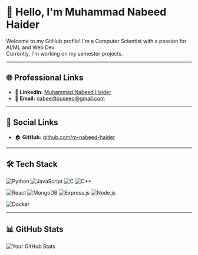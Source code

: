 # 👋 Hello, I'm Muhammad Nabeed Haider

Welcome to my GitHub profile! I'm a Computer Scientist with a passion for AI/ML and Web Dev.  
Currently, I'm working on my semester projects.  

---

## 🌐 Professional Links

- 💼 **LinkedIn:** [Muhammad Nabeed Haider](https://www.linkedin.com/in/muhammad-nabeed-haider-92a371240/)
- 📧 **Email:** nabeedtouseeq@gmail.com

---

## 📣 Social Links

<!--- 🐦 **Twitter/X:** [@yourhandle](https://twitter.com/yourhandle)-->

- 🏠 **GitHub:** [github.com/m-nabeed-haider](https://github.com/m-nabeed-haider)

---

## 🛠️ Tech Stack  

![Python](https://img.shields.io/badge/Python-3776AB?style=for-the-badge&logo=python&logoColor=white) 
![JavaScript](https://img.shields.io/badge/JavaScript-F7DF1E?style=for-the-badge&logo=javascript&logoColor=black) 
![C](https://img.shields.io/badge/C-00599C?style=for-the-badge&logo=c&logoColor=white) 
![C++](https://img.shields.io/badge/C++-00599C?style=for-the-badge&logo=c%2B%2B&logoColor=white)  

![React](https://img.shields.io/badge/React-20232A?style=for-the-badge&logo=react&logoColor=61DAFB) 
![MongoDB](https://img.shields.io/badge/MongoDB-4EA94B?style=for-the-badge&logo=mongodb&logoColor=white) 
![Express.js](https://img.shields.io/badge/Express.js-000000?style=for-the-badge&logo=express&logoColor=white) 
![Node.js](https://img.shields.io/badge/Node.js-43853D?style=for-the-badge&logo=node.js&logoColor=white)  

![Docker](https://img.shields.io/badge/Docker-2496ED?style=for-the-badge&logo=docker&logoColor=white)  

---

## 📊 GitHub Stats

![Your GitHub Stats](https://github-readme-stats.vercel.app/api?username=m-nabeed-haider&show_icons=true&theme=dark)


